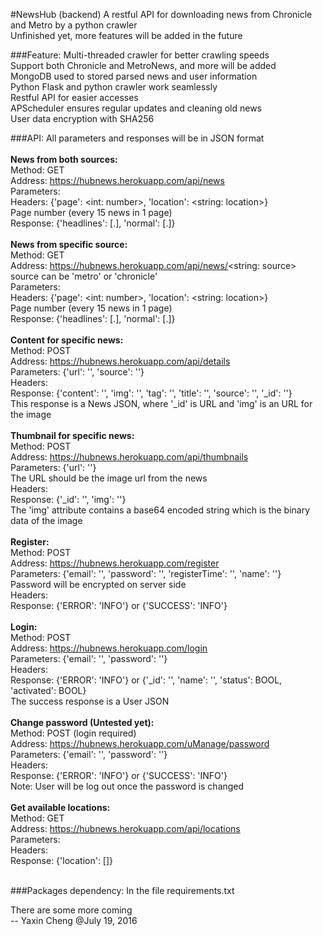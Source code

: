 #NewsHub (backend)
  A restful API for downloading news from Chronicle and Metro by a python crawler<br>
  Unfinished yet, more features will be added in the future<br>

###Feature:
  Multi-threaded crawler for better crawling speeds<br>
  Support both Chronicle and MetroNews, and more will be added<br>
  MongoDB used to stored parsed news and user information<br>
  Python Flask and python crawler work seamlessly<br>
  Restful API for easier accesses<br>
  APScheduler ensures regular updates and cleaning old news<br>
  User data encryption with SHA256<br>

###API:
  All parameters and responses will be in JSON format<br>
  <br>
  **News from both sources:**<br>
  Method: GET<br>
  Address: https://hubnews.herokuapp.com/api/news<br>
  Parameters: <br>
  Headers: {'page': <int: number>, 'location': <string: location>}<br>
  	Page number (every 15 news in 1 page)<br>
  Response: {'headlines': [.], 'normal': [.]}<br>
  <br>
  **News from specific source:**<br>
  Method: GET<br>
  Address: https://hubnews.herokuapp.com/api/news/<string: source><br>
  	source can be 'metro' or 'chronicle'<br>
  Parameters: <br>
  Headers: {'page': <int: number>, 'location': <string: location>}<br>
  	Page number (every 15 news in 1 page)<br>
  Response: {'headlines': [.], 'normal': [.]}<br>
  <br>
  **Content for specific news:**<br>
  Method: POST<br>
  Address: https://hubnews.herokuapp.com/api/details<br>
  Parameters: {'url': '', 'source': ''}<br>
  Headers: <br>
  Response: {'content': '', 'img': '', 'tag': '', 'title': '', 'source': '', '_id': ''}<br>
  	This response is a News JSON, where '_id' is URL and 'img' is an URL for the image<br>
  <br>
  **Thumbnail for specific news:**<br>
  Method: POST<br>
  Address: https://hubnews.herokuapp.com/api/thumbnails<br>
  Parameters: {'url': ''}<br>
  	The URL should be the image url from the news<br>
  Headers: <br>
  Response: {'_id': '', 'img': ''}<br>
  	The 'img' attribute contains a base64 encoded string which is the binary data of the image<br>
  <br>
  **Register:**<br>
  Method: POST<br>
  Address: https://hubnews.herokuapp.com/register<br>
  Parameters: {'email': '', 'password': '', 'registerTime': '', 'name': ''}<br>
  	Password will be encrypted on server side<br>
  Headers: <br>
  Response: {'ERROR': 'INFO'} or {'SUCCESS': 'INFO'}<br>
  <br>
  **Login:**<br>
  Method: POST<br>
  Address: https://hubnews.herokuapp.com/login<br>
  Parameters: {'email': '', 'password': ''}<br>
  Headers: <br>
  Response: {'ERROR': 'INFO'} or {'_id': '', 'name': '', 'status': BOOL, 'activated': BOOL}<br>
  	The success response is a User JSON
  <br>
  <br>
  **Change password (Untested yet):**<br>
  Method: POST (login required)<br>
  Address: https://hubnews.herokuapp.com/uManage/password<br>
  Parameters: {'email': '', 'password': ''}<br>
  Headers: <br>
  Response: {'ERROR': 'INFO'} or {'SUCCESS': 'INFO'}<br>
  Note: User will be log out once the password is changed<br>
  <br>
  **Get available locations:**<br>
  Method: GET<br>
  Address: https://hubnews.herokuapp.com/api/locations<br>
  Parameters: <br>
  Headers: <br>
  Response: {'location': []}<br>
  <br>

###Packages dependency:
  In the file requirements.txt

There are some more coming<br>
		-- Yaxin Cheng @July 19, 2016
